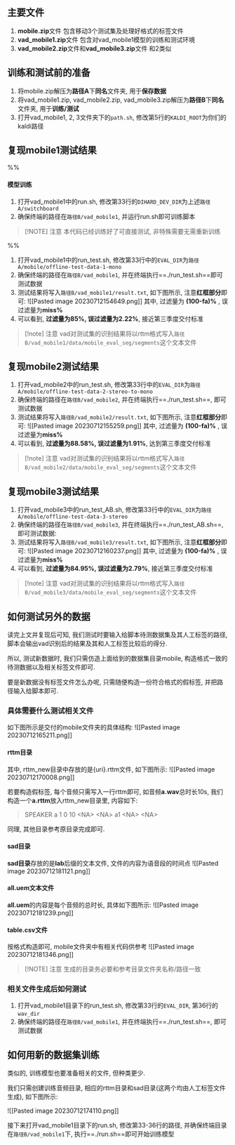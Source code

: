 ## 主要文件
1. **mobile.zip**文件
包含移动3个测试集及处理好格式的标签文件
2. **vad_mobile1.zip**文件
包含对vad_mobile1模型的训练和测试环境
3. **vad_mobile2.zip**文件和**vad_mobile3.zip**文件
和2类似

## 训练和测试前的准备
1. 将mobile.zip解压为**路径A**下**同名**文件夹, 用于**保存数据**
2. 将vad_mobile1.zip, vad_mobile2.zip, vad_mobile3.zip解压为**路径B**下**同名**文件夹, 用于**训练/测试**
3. 打开vad_mobile1, 2, 3文件夹下的`path.sh`, 修改第5行的`KALDI_ROOT`为你们的kaldi路径
## 复现mobile1测试结果
%%
#### 模型训练
1. 打开vad_mobile1中的run.sh, 修改第33行的`DIHARD_DEV_DIR`为上述`路径A/switchboard`
1. 确保终端的路径在`路径B/vad_mobile1`, 并运行run.sh即可训练脚本

> [!NOTE] 注意
> 本代码已经训练好了可直接测试, 非特殊需要无需重新训练

%%

1. 打开vad_mobile1中的run_test.sh, 修改第33行中的`EVAL_DIR`为`路径A/mobile/offline-test-data-1-mono`
2. 确保终端的路径在`路径B/vad_mobile1`, 并在终端执行==./run_test.sh==即可测试数据
3. 测试结果将写入`路径B/vad_mobile1/result.txt`, 如下图所示, 注意**红框部分**即可:
![[Pasted image 20230712154649.png]]
其中, 过滤量为 **(100-fa)%** , 误过滤量为**miss%**
4. 可以看到, **过滤量为85%, 误过滤量为2.22%**, 接近第三季度交付标准

> [!note] 注意
> vad对测试集的识别结果将以rttm格式写入`路径B/vad_mobile1/data/mobile_eval_seg/segments`这个文本文件
## 复现mobile2测试结果
1. 打开vad_mobile2中的run_test.sh, 修改第33行中的`EVAL_DIR`为`路径A/mobile/offline-test-data-2-stereo-to-mono`
2. 确保终端的路径在`路径B/vad_mobile2`, 并在终端执行==./run_test.sh==, 即可测试数据
3. 测试结果将写入`路径B/vad_mobile2/result.txt`, 如下图所示, 注意**红框部分**即可:
![[Pasted image 20230712155259.png]]
其中, 过滤量为 **(100-fa)%** , 误过滤量为**miss%**
4. 可以看到, **过滤量为88.58%, 误过滤量为1.91%**, 达到第三季度交付标准

> [!note] 注意
> vad对测试集的识别结果将以rttm格式写入`路径B/vad_mobile2/data/mobile_eval_seg/segments`这个文本文件

## 复现mobile3测试结果
1. 打开vad_mobile3中的run_test_AB.sh, 修改第33行中的`EVAL_DIR`为`路径A/mobile/offline-test-data-3-stereo`
2. 确保终端的路径在`路径B/vad_mobile3`, 并在终端执行==./run_test_AB.sh==, 即可测试数据:
3. 测试结果将写入`路径B/vad_mobile3/result.txt`, 如下图所示, 注意**红框部分**即可:
![[Pasted image 20230712160237.png]]
其中, 过滤量为 **(100-fa)%** , 误过滤量为**miss%**
4. 可以看到, **过滤量为84.95%, 误过滤量为2.79%**, 接近第三季度交付标准

> [!note] 注意
> vad对测试集的识别结果将以rttm格式写入`路径B/vad_mobile3/data/mobile_eval_seg/segments`这个文本文件

## 如何测试另外的数据
读完上文并复现后可知, 我们测试时要输入给脚本待测数据集及其人工标签的路径, 脚本会输出vad识别后的结果及其和人工标签比较后的得分.

所以, 测试新数据时, 我们只需仿造上面给到的数据集目录mobile, 构造格式一致的待测数据以及相关标签文件即可.

要是新数据没有标签文件怎么办呢, 只需随便构造一份符合格式的假标签, 并把路径输入给脚本即可.

### 具体需要什么测试相关文件
如下图所示是交付的mobile文件夹的具体结构:
![[Pasted image 20230712165211.png]]
#### rttm目录
其中, rttm_new目录中存放的是{uri}.rttm文件, 如下图所示:
![[Pasted image 20230712170008.png]]

若要构造假标签, 每个音频只需写入一行rttm即可, 如音频**a.wav**总时长10s, 我们构造一个**a.rttm**放入rttm_new目录里, 内容如下:
>SPEAKER a 1 0 10 \<NA> \<NA> a1 \<NA> \<NA>

同理, 其他目录参考原目录完成即可.

#### sad目录
**sad目录**存放的是**lab**后缀的文本文件, 文件的内容为语音段的时间点
![[Pasted image 20230712181121.png]]
#### all.uem文本文件
**all.uem**的内容是每个音频的总时长, 具体如下图所示:
![[Pasted image 20230712181239.png]]
#### table.csv文件
按格式构造即可, mobile文件夹中有相关代码供参考
![[Pasted image 20230712181346.png]]
> [!NOTE] 注意
> 生成的目录务必要和参考目录文件夹名称/路径一致

### 相关文件生成后如何测试
1. 打开vad_mobile1目录下的run_test.sh, 修改第33行的`EVAL_DIR`, 第36行的`wav_dir`
2. 确保终端的路径在`路径B/vad_mobile1`, 并在终端执行==./run_test.sh==, 即可测试数据

## 如何用新的数据集训练
类似的, 训练模型也要准备相关的文件, 但种类更少. 

我们只需创建训练音频目录, 相应的rttm目录和sad目录(这两个均由人工标签文件生成), 如下图所示:

![[Pasted image 20230712174110.png]]

接下来打开vad_mobile1目录下的run.sh, 修改第33-36行的路径, 并确保终端目录在`路径B/vad_mobile1`下, 执行==./run.sh==即可开始训练模型

